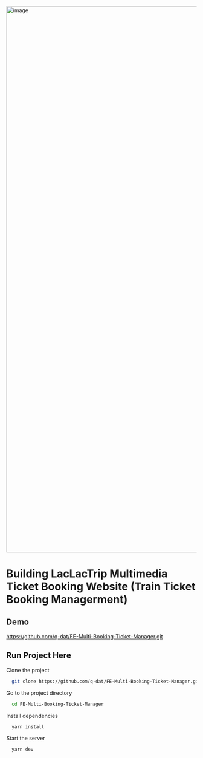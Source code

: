<img width="1440" alt="image" src="https://github.com/user-attachments/assets/5880fa1d-8025-4704-a9d8-ce9fac09dc1e">

# Building LacLacTrip Multimedia Ticket Booking Website (Train Ticket Booking Managerment)

## Demo

https://github.com/q-dat/FE-Multi-Booking-Ticket-Manager.git

## Run Project Here

Clone the project

```bash
  git clone https://github.com/q-dat/FE-Multi-Booking-Ticket-Manager.git
```

Go to the project directory

```bash
  cd FE-Multi-Booking-Ticket-Manager
```

Install dependencies

```bash
  yarn install
```

Start the server

```bash
  yarn dev
```
